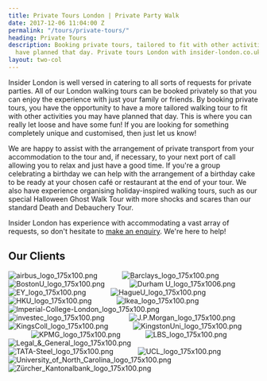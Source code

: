 ```yaml
---
title: Private Tours London | Private Party Walk
date: 2017-12-06 11:04:00 Z
permalink: "/tours/private-tours/"
heading: Private Tours
description: Booking private tours, tailored to fit with other activities you may
  have planned that day. Private tours London with insider-london.co.uk.
layout: two-col
---
```


Insider London is well versed in catering to all sorts of requests for private parties. All of our London walking tours can be booked privately so that you can enjoy the experience with just your family or friends. By booking private tours, you have the opportunity to have a more tailored walking tour to fit with other activities you may have planned that day. This is where you can really let loose and have some fun! If you are looking for something completely unique and customised, then just let us know!

We are happy to assist with the arrangement of private transport from your accommodation to the tour and, if necessary, to your next port of call allowing you to relax and just have a good time. If you're a group celebrating a birthday we can help with the arrangement of a birthday cake to be ready at your chosen café or restaurant at the end of your tour. We also have experience organising holiday-inspired walking tours, such as our special Halloween Ghost Walk Tour with more shocks and scares than our standard Death and Debauchery Tour.

Insider London has experience with accommodating a vast array of requests, so don't hesitate to [make an enquiry](/contact-us/). We're here to help!

## Our Clients

![airbus_logo_175x100.png](/uploads/airbus_logo_175x100.png) &emsp;&emsp;&emsp;
![Barclays_logo_175x100.png](/uploads/Barclays_logo_175x100.png) &emsp;&emsp;&emsp;
![BostonU_logo_175x100.png](/uploads/BostonU_logo_175x100.png) &emsp;&emsp;&emsp;
![Durham U_logo_175x1006.png](/uploads/Durham%20U_logo_175x1006.png) &emsp;&emsp;&emsp;
![EY_logo_175x100.png](/uploads/EY_logo_175x100.png) &emsp;&emsp;&emsp;
![HagueU_logo_175x100.png](/uploads/HagueU_logo_175x100.png) &emsp;&emsp;&emsp;
![HKU_logo_175x100.png](/uploads/HKU_logo_175x100.png) &emsp;&emsp;&emsp;
![Ikea_logo_175x100.png](/uploads/Ikea_logo_175x100.png) &emsp;&emsp;&emsp;
![Imperial-College-London_logo_175x100.png](/uploads/Imperial-College-London_logo_175x100.png) &emsp;&emsp;&emsp;
![investec_logo_175x100.png](/uploads/investec_logo_175x100.png) &emsp;&emsp;&emsp;
![J.P.Morgan_logo_175x100.png](/uploads/J.P.Morgan_logo_175x100.png) &emsp;&emsp;&emsp;
![KingsColl_logo_175x100.png](/uploads/KingsColl_logo_175x100.png) &emsp;&emsp;&emsp;
![KingstonUni_logo_175x100.png](/uploads/KingstonUni_logo_175x100.png) &emsp;&emsp;&emsp;
![KPMG_logo_175x100.png](/uploads/KPMG_logo_175x100.png) &emsp;&emsp;&emsp;
![LBS_logo_175x100.png](/uploads/LBS_logo_175x100.png) &emsp;&emsp;&emsp;
![Legal_&_General_logo_175x100.png](/uploads/Legal_&_General_logo_175x100.png) &emsp;&emsp;&emsp;
![TATA-Steel_logo_175x100.png](/uploads/TATA-Steel_logo_175x100.png) &emsp;&emsp;&emsp;
![UCL_logo_175x100.png](/uploads/UCL_logo_175x100.png) &emsp;&emsp;&emsp;
![University_of_North_Carolina_logo_175x100.png](/uploads/University_of_North_Carolina_logo_175x100.png) &emsp;&emsp;&emsp; ![Zürcher_Kantonalbank_logo_175x100.png](/uploads/Z%C3%BCrcher_Kantonalbank_logo_175x100.png)
